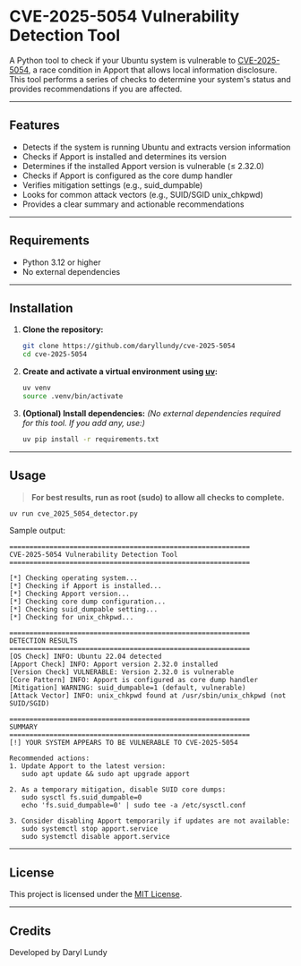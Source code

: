 # CVE-2025-5054 Vulnerability Detection Tool

A Python tool to check if your Ubuntu system is vulnerable to [CVE-2025-5054](https://cve.mitre.org/cgi-bin/cvename.cgi?name=CVE-2025-5054), a race condition in Apport that allows local information disclosure. This tool performs a series of checks to determine your system's status and provides recommendations if you are affected.

---

## Features

- Detects if the system is running Ubuntu and extracts version information
- Checks if Apport is installed and determines its version
- Determines if the installed Apport version is vulnerable (≤ 2.32.0)
- Checks if Apport is configured as the core dump handler
- Verifies mitigation settings (e.g., suid_dumpable)
- Looks for common attack vectors (e.g., SUID/SGID unix_chkpwd)
- Provides a clear summary and actionable recommendations

---

## Requirements

- Python 3.12 or higher
- No external dependencies

---

## Installation

1. **Clone the repository:**

   ```bash
   git clone https://github.com/daryllundy/cve-2025-5054
   cd cve-2025-5054
   ```
2. **Create and activate a virtual environment using [uv](https://github.com/astral-sh/uv):**

   ```bash
   uv venv
   source .venv/bin/activate
   ```
3. **(Optional) Install dependencies:**
   *(No external dependencies required for this tool. If you add any, use:)*

   ```bash
   uv pip install -r requirements.txt
   ```

---

## Usage

> **For best results, run as root (sudo) to allow all checks to complete.**

```bash
uv run cve_2025_5054_detector.py
```

Sample output:

```
============================================================
CVE-2025-5054 Vulnerability Detection Tool
============================================================

[*] Checking operating system...
[*] Checking if Apport is installed...
[*] Checking Apport version...
[*] Checking core dump configuration...
[*] Checking suid_dumpable setting...
[*] Checking for unix_chkpwd...

============================================================
DETECTION RESULTS
============================================================
[OS Check] INFO: Ubuntu 22.04 detected
[Apport Check] INFO: Apport version 2.32.0 installed
[Version Check] VULNERABLE: Version 2.32.0 is vulnerable
[Core Pattern] INFO: Apport is configured as core dump handler
[Mitigation] WARNING: suid_dumpable=1 (default, vulnerable)
[Attack Vector] INFO: unix_chkpwd found at /usr/sbin/unix_chkpwd (not SUID/SGID)

============================================================
SUMMARY
============================================================
[!] YOUR SYSTEM APPEARS TO BE VULNERABLE TO CVE-2025-5054

Recommended actions:
1. Update Apport to the latest version:
   sudo apt update && sudo apt upgrade apport

2. As a temporary mitigation, disable SUID core dumps:
   sudo sysctl fs.suid_dumpable=0
   echo 'fs.suid_dumpable=0' | sudo tee -a /etc/sysctl.conf

3. Consider disabling Apport temporarily if updates are not available:
   sudo systemctl stop apport.service
   sudo systemctl disable apport.service
```

---

## License

This project is licensed under the [MIT License](LICENSE).

---

## Credits

Developed by Daryl Lundy

